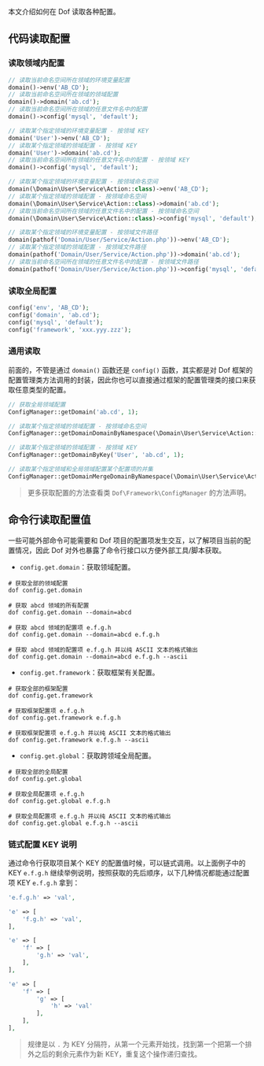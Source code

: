 <!-- toc -->

本文介绍如何在 Dof 读取各种配置。

## 代码读取配置

### 读取领域内配置

``` php
// 读取当前命名空间所在领域的环境变量配置
domain()->env('AB_CD');
// 读取当前命名空间所在领域的领域配置
domain()->domain('ab.cd');
// 读取当前命名空间所在领域的任意文件名中的配置
domain()->config('mysql', 'default');

// 读取某个指定领域的环境变量配置 - 按领域 KEY
domain('User')->env('AB_CD');
// 读取某个指定领域的领域配置 - 按领域 KEY
domain('User')->domain('ab.cd');
// 读取当前命名空间所在领域的任意文件名中的配置 - 按领域 KEY
domain()->config('mysql', 'default');

// 读取某个指定领域的环境变量配置 - 按领域命名空间
domain(\Domain\User\Service\Action::class)->env('AB_CD');
// 读取某个指定领域的领域配置 - 按领域命名空间
domain(\Domain\User\Service\Action::class)->domain('ab.cd');
// 读取当前命名空间所在领域的任意文件名中的配置 - 按领域命名空间
domain(\Domain\User\Service\Action::class)->config('mysql', 'default');

// 读取某个指定领域的环境变量配置 - 按领域文件路径
domain(pathof('Domain/User/Service/Action.php'))->env('AB_CD');
// 读取某个指定领域的领域配置 - 按领域文件路径
domain(pathof('Domain/User/Service/Action.php'))->domain('ab.cd');
// 读取当前命名空间所在领域的任意文件名中的配置 - 按领域文件路径
domain(pathof('Domain/User/Service/Action.php'))->config('mysql', 'default');
```

### 读取全局配置

``` php
config('env', 'AB_CD');
config('domain', 'ab.cd');
config('mysql', 'default');
config('framework', 'xxx.yyy.zzz');
```

### 通用读取

前面的，不管是通过 `domain()` 函数还是 `config()` 函数，其实都是对 Dof 框架的配置管理类方法调用的封装，因此你也可以直接通过框架的配置管理类的接口来获取任意类型的配置。

``` php
// 获取全局领域配置
ConfigManager::getDomain('ab.cd', 1);

// 读取某个指定领域的领域配置 - 按领域命名空间
ConfigManager::getDomainDomainByNamespace(\Domain\User\Service\Action::class, 'ab.cd', 1);

// 读取某个指定领域的领域配置 - 按领域 KEY
ConfigManager::getDomainByKey('User', 'ab.cd', 1);

// 读取某个指定领域和全局领域配置某个配置项的并集
ConfigManager::getDomainMergeDomainByNamespace(\Domain\User\Service\Action::class, 'ab.cd', 1);
```

> 更多获取配置的方法查看类 `Dof\Framework\ConfigManager` 的方法声明。

## 命令行读取配置值

一些可能外部命令可能需要和 Dof 项目的配置项发生交互，以了解项目当前的配置情况，因此 Dof 对外也暴露了命令行接口以方便外部工具/脚本获取。

- `config.get.domain`：获取领域配置。

``` shell
# 获取全部的领域配置
dof config.get.domain

# 获取 abcd 领域的所有配置
dof config.get.domain --domain=abcd

# 获取 abcd 领域的配置项 e.f.g.h
dof config.get.domain --domain=abcd e.f.g.h

# 获取 abcd 领域的配置项 e.f.g.h 并以纯 ASCII 文本的格式输出
dof config.get.domain --domain=abcd e.f.g.h --ascii
```

- `config.get.framework`：获取框架有关配置。

``` shell
# 获取全部的框架配置
dof config.get.framework

# 获取框架配置项 e.f.g.h
dof config.get.framework e.f.g.h

# 获取框架配置项 e.f.g.h 并以纯 ASCII 文本的格式输出
dof config.get.framework e.f.g.h --ascii
```

- `config.get.global`：获取跨领域全局配置。

``` shell
# 获取全部的全局配置
dof config.get.global

# 获取全局配置项 e.f.g.h
dof config.get.global e.f.g.h

# 获取全局配置项 e.f.g.h 并以纯 ASCII 文本的格式输出
dof config.get.global e.f.g.h --ascii
```

### 链式配置 KEY 说明

通过命令行获取项目某个 KEY 的配置值时候，可以链式调用。以上面例子中的 KEY `e.f.g.h` 继续举例说明，按照获取的先后顺序，以下几种情况都能通过配置项 KEY `e.f.g.h` 拿到：

``` php
'e.f.g.h' => 'val',

'e' => [
    'f.g.h' => 'val',
],

'e' => [
    'f' => [
        'g.h' => 'val',
    ],
],

'e' => [
    'f' => [
        'g' => [
            'h' => 'val'
        ],
    ],
],
```

> 规律是以 `.` 为 KEY 分隔符，从第一个元素开始找，找到第一个把第一个排外之后的剩余元素作为新 KEY，重复这个操作递归查找。
